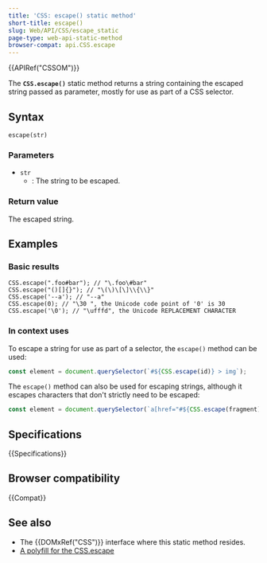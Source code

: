 ```yaml
---
title: 'CSS: escape() static method'
short-title: escape()
slug: Web/API/CSS/escape_static
page-type: web-api-static-method
browser-compat: api.CSS.escape
---
```


{{APIRef("CSSOM")}}

The **`CSS.escape()`** static method returns a
string containing the escaped string passed as parameter, mostly for
use as part of a CSS selector.

## Syntax

```js-nolint
escape(str)
```

### Parameters

- `str`
  - : The string to be escaped.

### Return value

The escaped string.

## Examples

### Basic results

```js-nolint
CSS.escape(".foo#bar"); // "\.foo\#bar"
CSS.escape("()[]{}"); // "\(\)\[\]\\{\\}"
CSS.escape('--a'); // "--a"
CSS.escape(0); // "\30 ", the Unicode code point of '0' is 30
CSS.escape('\0'); // "\ufffd", the Unicode REPLACEMENT CHARACTER
```

### In context uses

To escape a string for use as part of a selector, the `escape()` method can
be used:

```js
const element = document.querySelector(`#${CSS.escape(id)} > img`);
```

The `escape()` method can also be used for escaping strings, although it
escapes characters that don't strictly need to be escaped:

```js
const element = document.querySelector(`a[href="#${CSS.escape(fragment)}"]`);
```

## Specifications

{{Specifications}}

## Browser compatibility

{{Compat}}

## See also

- The {{DOMxRef("CSS")}} interface where this static method resides.
- [A polyfill for the CSS.escape](https://github.com/mathiasbynens/CSS.escape/blob/master/css.escape.js)
